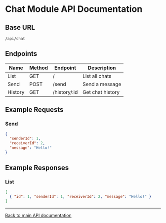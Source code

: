 # Chat Module API Documentation

## Base URL
`/api/chat`

## Endpoints

| Name         | Method | Endpoint         | Description           |
|--------------|--------|------------------|-----------------------|
| List         | GET    | /                | List all chats        |
| Send         | POST   | /send            | Send a message        |
| History      | GET    | /history/:id     | Get chat history      |

## Example Requests

### Send
```json
{
  "senderId": 1,
  "receiverId": 2,
  "message": "Hello!"
}
```

## Example Responses

### List
```json
[
  { "id": 1, "senderId": 1, "receiverId": 2, "message": "Hello!" }
]
```

---
[Back to main API documentation](../../README.md) 